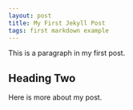 ```yaml
---
layout: post
title: My First Jekyll Post
tags: first markdown example
---
```


This is a paragraph in my first post.

## Heading Two

Here is more about my post.
